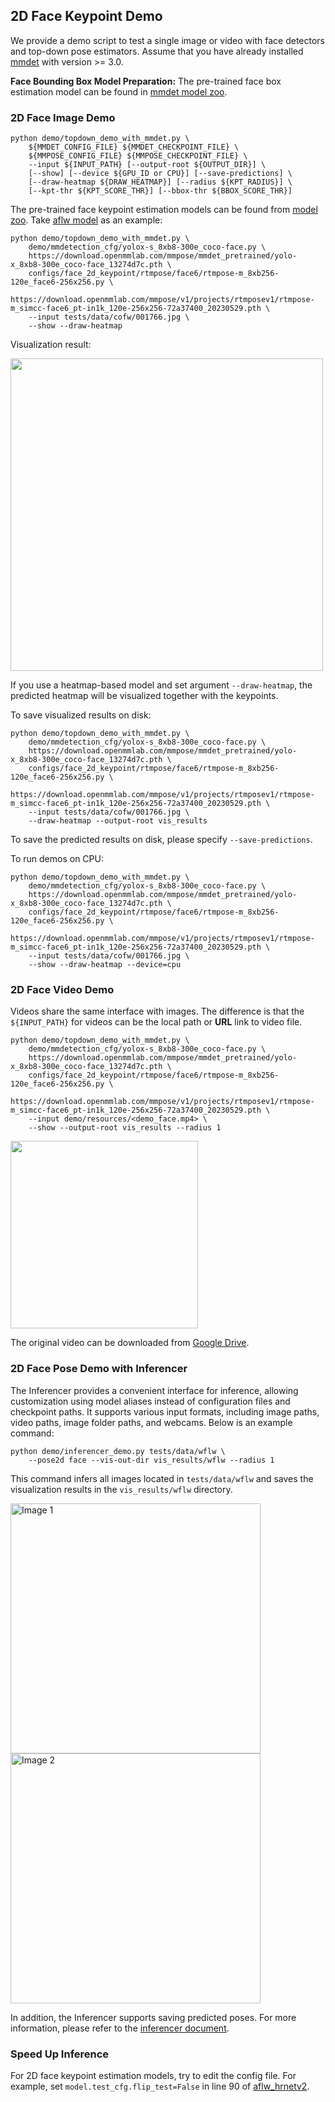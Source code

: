 ## 2D Face Keypoint Demo

We provide a demo script to test a single image or video with face detectors and top-down pose estimators. Assume that you have already installed [mmdet](https://github.com/open-mmlab/mmdetection) with version >= 3.0.

**Face Bounding Box Model Preparation:** The pre-trained face box estimation model can be found in [mmdet model zoo](/demo/docs/en/mmdet_modelzoo.md#face-bounding-box-detection-models).

### 2D Face Image Demo

```shell
python demo/topdown_demo_with_mmdet.py \
    ${MMDET_CONFIG_FILE} ${MMDET_CHECKPOINT_FILE} \
    ${MMPOSE_CONFIG_FILE} ${MMPOSE_CHECKPOINT_FILE} \
    --input ${INPUT_PATH} [--output-root ${OUTPUT_DIR}] \
    [--show] [--device ${GPU_ID or CPU}] [--save-predictions] \
    [--draw-heatmap ${DRAW_HEATMAP}] [--radius ${KPT_RADIUS}] \
    [--kpt-thr ${KPT_SCORE_THR}] [--bbox-thr ${BBOX_SCORE_THR}]
```

The pre-trained face keypoint estimation models can be found from [model zoo](https://mmpose.readthedocs.io/en/latest/model_zoo/face_2d_keypoint.html).
Take [aflw model](https://download.openmmlab.com/mmpose/face/hrnetv2/hrnetv2_w18_aflw_256x256-f2bbc62b_20210125.pth) as an example:

```shell
python demo/topdown_demo_with_mmdet.py \
    demo/mmdetection_cfg/yolox-s_8xb8-300e_coco-face.py \
    https://download.openmmlab.com/mmpose/mmdet_pretrained/yolo-x_8xb8-300e_coco-face_13274d7c.pth \
    configs/face_2d_keypoint/rtmpose/face6/rtmpose-m_8xb256-120e_face6-256x256.py \
    https://download.openmmlab.com/mmpose/v1/projects/rtmposev1/rtmpose-m_simcc-face6_pt-in1k_120e-256x256-72a37400_20230529.pth \
    --input tests/data/cofw/001766.jpg \
    --show --draw-heatmap
```

Visualization result:

<img src="https://github.com/open-mmlab/mmpose/assets/26127467/d5f4a947-b6a7-465b-b54d-0ffa2f6d353a" height="500px" alt><br>

If you use a heatmap-based model and set argument `--draw-heatmap`, the predicted heatmap will be visualized together with the keypoints.

To save visualized results on disk:

```shell
python demo/topdown_demo_with_mmdet.py \
    demo/mmdetection_cfg/yolox-s_8xb8-300e_coco-face.py \
    https://download.openmmlab.com/mmpose/mmdet_pretrained/yolo-x_8xb8-300e_coco-face_13274d7c.pth \
    configs/face_2d_keypoint/rtmpose/face6/rtmpose-m_8xb256-120e_face6-256x256.py \
    https://download.openmmlab.com/mmpose/v1/projects/rtmposev1/rtmpose-m_simcc-face6_pt-in1k_120e-256x256-72a37400_20230529.pth \
    --input tests/data/cofw/001766.jpg \
    --draw-heatmap --output-root vis_results
```

To save the predicted results on disk, please specify `--save-predictions`.

To run demos on CPU:

```shell
python demo/topdown_demo_with_mmdet.py \
    demo/mmdetection_cfg/yolox-s_8xb8-300e_coco-face.py \
    https://download.openmmlab.com/mmpose/mmdet_pretrained/yolo-x_8xb8-300e_coco-face_13274d7c.pth \
    configs/face_2d_keypoint/rtmpose/face6/rtmpose-m_8xb256-120e_face6-256x256.py \
    https://download.openmmlab.com/mmpose/v1/projects/rtmposev1/rtmpose-m_simcc-face6_pt-in1k_120e-256x256-72a37400_20230529.pth \
    --input tests/data/cofw/001766.jpg \
    --show --draw-heatmap --device=cpu
```

### 2D Face Video Demo

Videos share the same interface with images. The difference is that the `${INPUT_PATH}` for videos can be the local path or **URL** link to video file.

```shell
python demo/topdown_demo_with_mmdet.py \
    demo/mmdetection_cfg/yolox-s_8xb8-300e_coco-face.py \
    https://download.openmmlab.com/mmpose/mmdet_pretrained/yolo-x_8xb8-300e_coco-face_13274d7c.pth \
    configs/face_2d_keypoint/rtmpose/face6/rtmpose-m_8xb256-120e_face6-256x256.py \
    https://download.openmmlab.com/mmpose/v1/projects/rtmposev1/rtmpose-m_simcc-face6_pt-in1k_120e-256x256-72a37400_20230529.pth \
    --input demo/resources/<demo_face.mp4> \
    --show --output-root vis_results --radius 1
```

<img src="https://github.com/open-mmlab/mmpose/assets/26127467/5883f014-d0be-4796-a30e-f1b5dcb6e85d" height="300px" alt><br>

The original video can be downloaded from [Google Drive](https://drive.google.com/file/d/1kQt80t6w802b_vgVcmiV_QfcSJ3RWzmb/view?usp=sharing).

### 2D Face Pose Demo with Inferencer

The Inferencer provides a convenient interface for inference, allowing customization using model aliases instead of configuration files and checkpoint paths. It supports various input formats, including image paths, video paths, image folder paths, and webcams. Below is an example command:

```shell
python demo/inferencer_demo.py tests/data/wflw \
    --pose2d face --vis-out-dir vis_results/wflw --radius 1
```

This command infers all images located in `tests/data/wflw` and saves the visualization results in the `vis_results/wflw` directory.

<img src="https://user-images.githubusercontent.com/26127467/229793095-702f9d3b-461f-45bd-8535-d628e33bc907.jpg" alt="Image 1" width="400"/>

<img src="https://user-images.githubusercontent.com/26127467/229793121-9969f014-70da-40b5-8561-e21c3edd1aeb.jpg" alt="Image 2" width="400"/>

In addition, the Inferencer supports saving predicted poses. For more information, please refer to the [inferencer document](https://mmpose.readthedocs.io/en/dev-1.x/user_guides/inference.html#inferencer-a-unified-inference-interface).

### Speed Up Inference

For 2D face keypoint estimation models, try to edit the config file. For example, set `model.test_cfg.flip_test=False` in line 90 of [aflw_hrnetv2](../../../configs/face_2d_keypoint/topdown_heatmap/aflw/td-hm_hrnetv2-w18_8xb64-60e_aflw-256x256.py).
